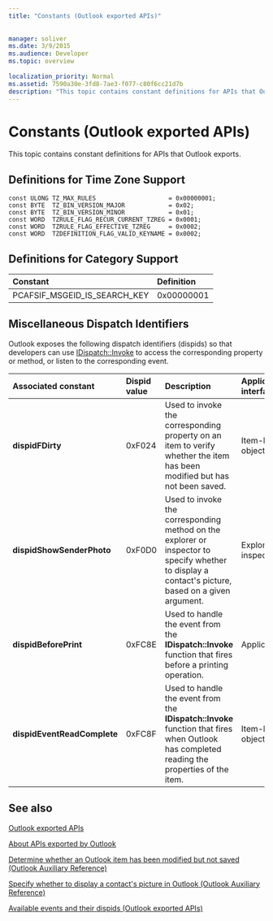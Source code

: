 ```yaml
---
title: "Constants (Outlook exported APIs)"
 
 
manager: soliver
ms.date: 3/9/2015
ms.audience: Developer
ms.topic: overview
 
localization_priority: Normal
ms.assetid: 7590a30e-3fd8-7ae3-f077-c80f6cc21d7b
description: "This topic contains constant definitions for APIs that Outlook exports."
---
```


# Constants (Outlook exported APIs)

This topic contains constant definitions for APIs that Outlook exports.
  
## Definitions for Time Zone Support

```
const ULONG TZ_MAX_RULES                    = 0x00000001;  
const BYTE  TZ_BIN_VERSION_MAJOR            = 0x02;  
const BYTE  TZ_BIN_VERSION_MINOR            = 0x01; 
const WORD  TZRULE_FLAG_RECUR_CURRENT_TZREG = 0x0001; 
const WORD  TZRULE_FLAG_EFFECTIVE_TZREG     = 0x0002; 
const WORD  TZDEFINITION_FLAG_VALID_KEYNAME = 0x0002;
```

## Definitions for Category Support

|**Constant**|**Definition**|
|:-----|:-----|
|PCAFSIF_MSGEID_IS_SEARCH_KEY  <br/> |0x00000001  <br/> |
   
## Miscellaneous Dispatch Identifiers

Outlook exposes the following dispatch identifiers (dispids) so that developers can use [IDispatch::Invoke](http://msdn.microsoft.com/library/automat.idispatch_invoke%28Office.15%29.aspx) to access the corresponding property or method, or listen to the corresponding event. 
  
|**Associated constant**|**Dispid value**|**Description**|**Applicable interface**|
|:-----|:-----|:-----|:-----|
|**dispidFDirty** <br/> |0xF024  <br/> |Used to invoke the corresponding property on an item to verify whether the item has been modified but has not been saved.  <br/> |Item-level objects  <br/> |
|**dispidShowSenderPhoto** <br/> |0xF0D0  <br/> |Used to invoke the corresponding method on the explorer or inspector to specify whether to display a contact's picture, based on a given argument.  <br/> |Explorer or inspector  <br/> |
|**dispidBeforePrint** <br/> |0xFC8E  <br/> |Used to handle the event from the **IDispatch::Invoke** function that fires before a printing operation.  <br/> |Application  <br/> |
|**dispidEventReadComplete** <br/> |0xFC8F  <br/> |Used to handle the event from the **IDispatch::Invoke** function that fires when Outlook has completed reading the properties of the item.  <br/> |Item-level objects  <br/> |
   
## See also



[Outlook exported APIs](outlook-exported-apis.md)
  
[About APIs exported by Outlook](about-apis-exported-by-outlook.md)
  
[Determine whether an Outlook item has been modified but not saved (Outlook Auxiliary Reference)](how-to-determine-whether-an-outlook-item-has-been-modified-but-not-saved-outlook.md)
  
[Specify whether to display a contact's picture in Outlook (Outlook Auxiliary Reference)](https://msdn.microsoft.com/en-us/library/office/gg262879.aspx)
  
[Available events and their dispids (Outlook exported APIs)](available-events-and-their-dispids-outlook-exported-apis.md)

